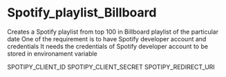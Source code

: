 # Spotify_playlist_Billboard
Creates a Spotify playlist from top 100 in Billboard playlist of the particular date
One of the requirement is to have Spotify developer account and credentials
It needs the credentials of Spotify developer account to be stored in environament variable

SPOTIPY_CLIENT_ID
SPOTIPY_CLIENT_SECRET
SPOTIPY_REDIRECT_URI
